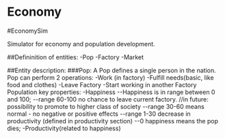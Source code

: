 # Economy
#EconomySim

Simulator for economy and population development.

##Defininition of entities:
-Pop
-Factory
-Market

##Entity description:
###Pop:
A Pop defines a single person in the nation.
Pop can perform 2 operations:
-Work (in factory)
-Fulfill needs(basic, like food and clothes)
-Leave Factory
-Start working in another Factory
Population key properties:
-Happiness
--Happiness is in range between 0 and 100;
--range 60-100 no chance to leave current factory. //in future: possibility to promote to higher class of society
--range 30-60 means normal - no negative or positive effects
--range 1-30 decrease in productivity (defined in productivity section)
--0 happiness means the pop dies;
-Productivity(related to happiness)